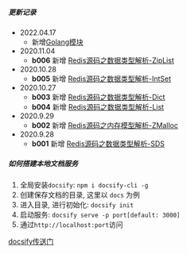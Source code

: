 ##### 更新记录
* 2022.04.17
  * 新增[Golang模块](/articals/prog.language.go.md)
* 2020.11.04
    * **b006** 新增 [Redis源码之数据类型解析-ZipList](/articals/Redis/Redis数据类型-ZipList解析.md)
* 2020.10.28
    * **b005** 新增 [Redis源码之数据类型解析-IntSet](/articals/Redis/Redis数据类型-IntSet解析.md)
* 2020.10.27
    * **b003** 新增 [Redis源码之数据类型解析-Dict](/articals/Redis/Redis数据类型-DICT解析.md)
    * **b004** 新增 [Redis源码之数据类型解析-List](/articals/Redis/Redis数据类型-ADList解析.md)
* 2020.9.29
    * **b002** 新增 [Redis源码之内存模型解析-ZMalloc](/articals/Redis/Redis内存模型-zmalloc.md)
* 2020.9.28
    * **b001** 新增 [Redis源码之数据类型解析-SDS](/articals/Redis/Redis数据类型-SDS解析.md)

##### 如何搭建本地文档服务
1. 全局安装`docsify`: `npm i docsify-cli -g`
2. 创建保存文档的目录, 这里以 `docs` 为例
3. 进入目录, 进行初始化: `docsify init`
4. 启动服务: `docsify serve -p port[default: 3000]`
5. 通过`http://localhost:port`访问

[docsify传送门](https://docsify.js.org/#/zh-cn/)